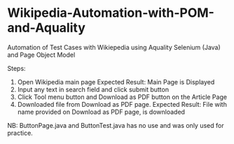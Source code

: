 # Wikipedia-Automation-with-POM-and-Aquality
Automation of Test Cases with Wikiepedia using Aquality Selenium (Java) and Page Object Model

Steps:
1) Open Wikipedia main page
Expected Result: Main Page is Displayed
2) Input any text in search field and click submit button
3) Click Tool menu button and Download as PDF button on the Article Page
4) Downloaded file from Download as PDF page.
Expected Result: File with name provided on Download as PDF page, is downloaded


NB: ButtonPage.java and ButtonTest.java has no use and was only used for practice.
